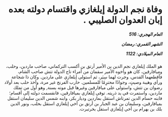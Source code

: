 <h1 dir="rtl">وفاة نجم الدولة إيلغازي واقتسام دولته بعده إبان العدوان الصليبي .</h1>

<h5 dir="rtl">العام الهجري:  516

الشهر القمري: رمضان

العام الميلادي: 1122</h5>

<p dir="rtl">هو الملك إيلغازي نجم الدين بن الأمير أرتق بن أكسب التركماني، صاحب ماردين، وحلب، وميافارقين، كان هو وأخوه الأمير سقمان من أمراء تاج الدولة تتش صاحب الشام، فأقطعهما القدس، وجرت لهما سِيَر، ثم استولى إيلغازي على ماردين. وكان ذا شجاعة ورأي وهيبة وصيتٍ، وجوادًا محترِمًا للمسلمين. حارب الفرنج غير مرة، وأخذ حلب بعد أولاد رضوان بن تتش، واستولى على ميافارقين وغيرها قبل موته بسنة, وهو أول من تملك ماردين، واستمرت في يد ذريته. توفي إيلغازي بميافارقين، فانقسمت دولته إلى أقسام؛ فابنه حسام الدين تمرتاش استقل بماردين وديار بكر، وابنه شمس الدين سليمان استقل بميافارقين، وسليمان بن عبد الجبار بن أرتق بن أخي إيلغازي استقل بحلب، ونور الدين بلك بن بهرام بن أخي إيلغازي استقل بخرتبرت.</p></br>
